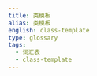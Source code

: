 ```yaml
---
title: 类模板
alias: 类模板
english: class-template
type: glossary
tags:
  - 词汇表
  - class-template
---
```

